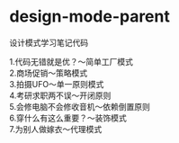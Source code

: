 # design-mode-parent
设计模式学习笔记代码

1.代码无错就是优？～简单工厂模式  
2.商场促销～策略模式  
3.拍摄UFO～单一原则模式  
4.考研求职两不误～开闭原则  
5.会修电脑不会修收音机～依赖倒置原则  
6.穿什么有这么重要？～装饰模式  
7.为别人做嫁衣～代理模式  
